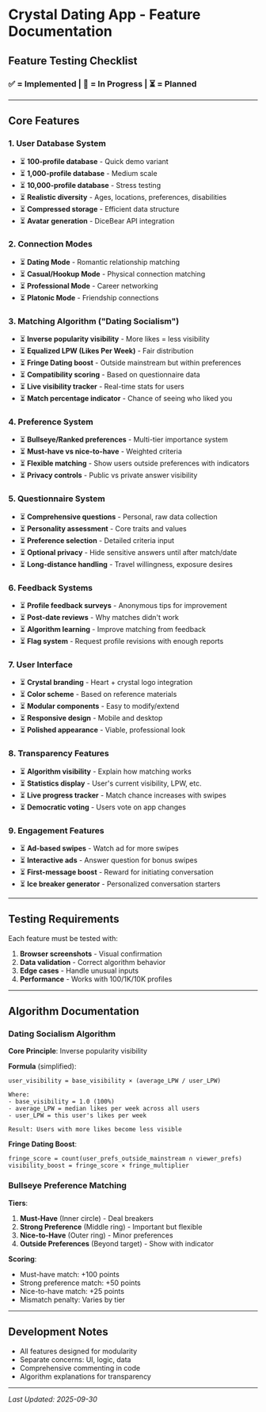# Crystal Dating App - Feature Documentation

## Feature Testing Checklist

### ✅ = Implemented | 🚧 = In Progress | ⏳ = Planned

---

## Core Features

### 1. User Database System
- ⏳ **100-profile database** - Quick demo variant
- ⏳ **1,000-profile database** - Medium scale
- ⏳ **10,000-profile database** - Stress testing
- ⏳ **Realistic diversity** - Ages, locations, preferences, disabilities
- ⏳ **Compressed storage** - Efficient data structure
- ⏳ **Avatar generation** - DiceBear API integration

### 2. Connection Modes
- ⏳ **Dating Mode** - Romantic relationship matching
- ⏳ **Casual/Hookup Mode** - Physical connection matching
- ⏳ **Professional Mode** - Career networking
- ⏳ **Platonic Mode** - Friendship connections

### 3. Matching Algorithm ("Dating Socialism")
- ⏳ **Inverse popularity visibility** - More likes = less visibility
- ⏳ **Equalized LPW (Likes Per Week)** - Fair distribution
- ⏳ **Fringe Dating boost** - Outside mainstream but within preferences
- ⏳ **Compatibility scoring** - Based on questionnaire data
- ⏳ **Live visibility tracker** - Real-time stats for users
- ⏳ **Match percentage indicator** - Chance of seeing who liked you

### 4. Preference System
- ⏳ **Bullseye/Ranked preferences** - Multi-tier importance system
- ⏳ **Must-have vs nice-to-have** - Weighted criteria
- ⏳ **Flexible matching** - Show users outside preferences with indicators
- ⏳ **Privacy controls** - Public vs private answer visibility

### 5. Questionnaire System
- ⏳ **Comprehensive questions** - Personal, raw data collection
- ⏳ **Personality assessment** - Core traits and values
- ⏳ **Preference selection** - Detailed criteria input
- ⏳ **Optional privacy** - Hide sensitive answers until after match/date
- ⏳ **Long-distance handling** - Travel willingness, exposure desires

### 6. Feedback Systems
- ⏳ **Profile feedback surveys** - Anonymous tips for improvement
- ⏳ **Post-date reviews** - Why matches didn't work
- ⏳ **Algorithm learning** - Improve matching from feedback
- ⏳ **Flag system** - Request profile revisions with enough reports

### 7. User Interface
- ⏳ **Crystal branding** - Heart + crystal logo integration
- ⏳ **Color scheme** - Based on reference materials
- ⏳ **Modular components** - Easy to modify/extend
- ⏳ **Responsive design** - Mobile and desktop
- ⏳ **Polished appearance** - Viable, professional look

### 8. Transparency Features
- ⏳ **Algorithm visibility** - Explain how matching works
- ⏳ **Statistics display** - User's current visibility, LPW, etc.
- ⏳ **Live progress tracker** - Match chance increases with swipes
- ⏳ **Democratic voting** - Users vote on app changes

### 9. Engagement Features
- ⏳ **Ad-based swipes** - Watch ad for more swipes
- ⏳ **Interactive ads** - Answer question for bonus swipes
- ⏳ **First-message boost** - Reward for initiating conversation
- ⏳ **Ice breaker generator** - Personalized conversation starters

---

## Testing Requirements

Each feature must be tested with:
1. **Browser screenshots** - Visual confirmation
2. **Data validation** - Correct algorithm behavior
3. **Edge cases** - Handle unusual inputs
4. **Performance** - Works with 100/1K/10K profiles

---

## Algorithm Documentation

### Dating Socialism Algorithm

**Core Principle**: Inverse popularity visibility

**Formula** (simplified):
```
user_visibility = base_visibility × (average_LPW / user_LPW)

Where:
- base_visibility = 1.0 (100%)
- average_LPW = median likes per week across all users
- user_LPW = this user's likes per week

Result: Users with more likes become less visible
```

**Fringe Dating Boost**:
```
fringe_score = count(user_prefs_outside_mainstream ∩ viewer_prefs)
visibility_boost = fringe_score × fringe_multiplier
```

### Bullseye Preference Matching

**Tiers**:
1. **Must-Have** (Inner circle) - Deal breakers
2. **Strong Preference** (Middle ring) - Important but flexible
3. **Nice-to-Have** (Outer ring) - Minor preferences
4. **Outside Preferences** (Beyond target) - Show with indicator

**Scoring**:
- Must-have match: +100 points
- Strong preference match: +50 points
- Nice-to-have match: +25 points
- Mismatch penalty: Varies by tier

---

## Development Notes

- All features designed for modularity
- Separate concerns: UI, logic, data
- Comprehensive commenting in code
- Algorithm explanations for transparency

---

*Last Updated: 2025-09-30*
